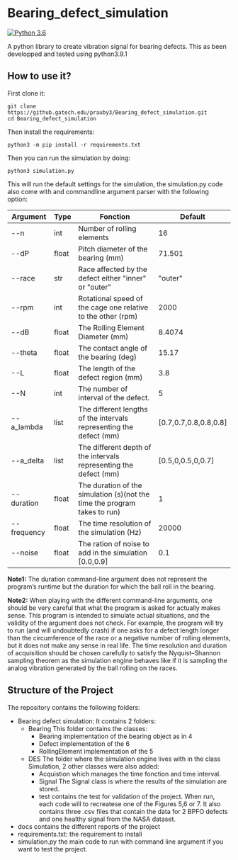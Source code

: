 # Bearing_defect_simulation
[![Python 3.6](https://img.shields.io/badge/python-3.9-blue.svg)](https://www.python.org/downloads/release/python-391/)

A python library to create vibration signal for bearing defects. 
This as been developped and tested using python3.9.1

## How to use it? 
First clone it:
```
git clone https://github.gatech.edu/prauby3/Bearing_defect_simulation.git
cd Bearing_defect_simulation
```
Then install the requirements:
``` 
python3 -m pip install -r requirements.txt
```

Then you can run the simulation by doing:
```
python3 simulation.py
```

This will run the default settings for the simulation, the simulation.py code also come with and commandline argument parser with the following option:

| Argument    | Type  | Fonction                                                                  | Default               |
|-------------|-------|---------------------------------------------------------------------------|-----------------------|
| --n         | int   | Number of rolling elements                                                | 16                    |
| --dP        | float | Pitch diameter of the bearing (mm)                                        | 71.501                |
| --race      | str   | Race affected by the defect either "inner" or "outer"                     | "outer"               |
| --rpm       | int   | Rotational speed of the cage one relative to the other (rpm)              | 2000                  |
| --dB        | float | The Rolling Element Diameter (mm)                                         | 8.4074                |
| --theta     | float | The contact angle of the bearing (deg)                                    | 15.17                 |
| --L         | float | The length of the defect region (mm)                                      | 3.8                   |
| --N         | int   | The number of interval of the defect.                                     | 5                     |
| --a_lambda  | list  | The different lengths of the intervals representing the defect (mm)       | [0.7,0.7,0.8,0.8,0.8] |
| --a_delta   | list  | The different depth of the intervals representing the defect (mm)         | [0.5,0,0.5,0,0.7]     |
| --duration  | float | The duration of the simulation (s)(not the time the program takes to run) | 1                     |
| --frequency | float | The time resolution of the simulation (Hz)                                | 20000                 |
| --noise     | float | The ration of noise to add in the simulation [0.0,0.9]                    | 0.1                   |

__Note1:__ The duration command-line argument does not represent the program’s runtime but the duration for which the ball roll in the bearing.

__Note2:__ When playing with the different command-line arguments, one should be very careful that what the program is asked for actually makes sense. This program is intended to simulate actual situations, and the validity of the argument does not check. For example, the program will try to run (and will undoubtedly crash) if one asks for a defect length longer than the circumference of the race or a negative number of rolling elements, but it does not make any sense in real life. The time resolution and duration of acquisition should be chosen carefully to satisfy the Nyquist–Shannon sampling theorem as the simulation engine behaves like if it is sampling the analog vibration generated by the ball rolling on the races.



## Structure of the Project
The repository contains the following folders:
  - Bearing defect simulation: It contains 2 folders:
    - Bearing This folder contains the classes:
      - Bearing implementation of the bearing object as in 4
      - Defect implementation of the 6
      - RollingElement implementation of the 5
    - DES The folder where the simulation engine lives with in the class Simulation, 2 other classes were also
added:
      - Acquistion which manages the time fonction and time interval.
      -  Signal The Signal class is where the results of the simulation are stored.
      - test contains the test for validation of the project. When run, each code will to recreatese one of the Figures 5,6 or 7. It also contains three .csv files that contain the data for 2 BPFO defects and one healthy signal from the NASA dataset.
- docs contains the different reports of the project
- requirements.txt: the requirement to install
- simulation.py the main code to run with command line argument if you want to test the project.
